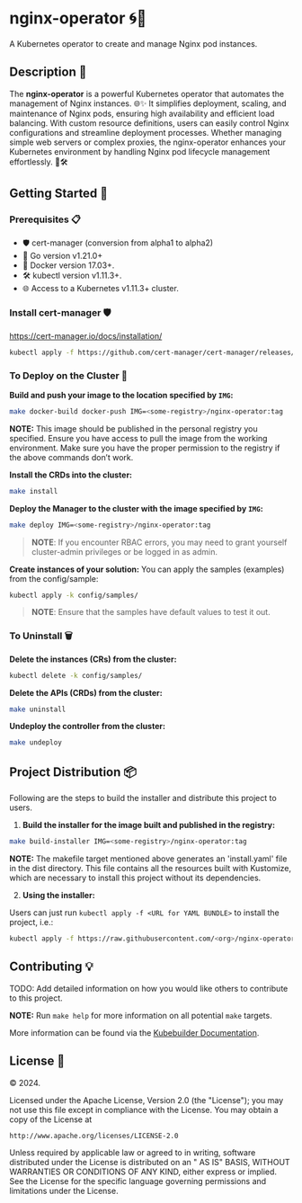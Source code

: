 # nginx-operator 🌀🚀

A Kubernetes operator to create and manage Nginx pod instances.

## Description 📜

The **nginx-operator** is a powerful Kubernetes operator that automates the management of Nginx instances. 🌐✨ It simplifies
deployment, scaling, and maintenance of Nginx pods, ensuring high availability and efficient load balancing. With custom
resource definitions, users can easily control Nginx configurations and streamline deployment processes. Whether
managing simple web servers or complex proxies, the nginx-operator enhances your Kubernetes environment by handling
Nginx pod lifecycle management effortlessly. 🚀🛠️

## Getting Started 🚀

### Prerequisites 📋

- 🛡️ cert-manager (conversion from alpha1 to alpha2)
- 🐹 Go version v1.21.0+
- 🐳 Docker version 17.03+.
- 🛠️ kubectl version v1.11.3+.
- 🌐 Access to a Kubernetes v1.11.3+ cluster.

### Install cert-manager 🛡️

https://cert-manager.io/docs/installation/

```sh
kubectl apply -f https://github.com/cert-manager/cert-manager/releases/download/v1.15.2/cert-manager.yaml
```

### To Deploy on the Cluster 🚢

**Build and push your image to the location specified by `IMG`:**

```sh
make docker-build docker-push IMG=<some-registry>/nginx-operator:tag
```

**NOTE:** This image should be published in the personal registry you specified. Ensure you have access to pull the
image from the working environment. Make sure you have the proper permission to the registry if the above commands don’t
work.

**Install the CRDs into the cluster:**

```sh
make install
```

**Deploy the Manager to the cluster with the image specified by `IMG`:**

```sh
make deploy IMG=<some-registry>/nginx-operator:tag
```

> **NOTE**: If you encounter RBAC errors, you may need to grant yourself cluster-admin privileges or be logged in as
> admin.

**Create instances of your solution:**
You can apply the samples (examples) from the config/sample:

```sh
kubectl apply -k config/samples/
```

> **NOTE**: Ensure that the samples have default values to test it out.

### To Uninstall 🗑️

**Delete the instances (CRs) from the cluster:**

```sh
kubectl delete -k config/samples/
```

**Delete the APIs (CRDs) from the cluster:**

```sh
make uninstall
```

**Undeploy the controller from the cluster:**

```sh
make undeploy
```

## Project Distribution 📦

Following are the steps to build the installer and distribute this project to users.

1. **Build the installer for the image built and published in the registry:**

```sh
make build-installer IMG=<some-registry>/nginx-operator:tag
```

**NOTE:** The makefile target mentioned above generates an 'install.yaml' file in the dist directory. This file contains
all the resources built with Kustomize, which are necessary to install this project without its dependencies.

2. **Using the installer:**

Users can just run `kubectl apply -f <URL for YAML BUNDLE>` to install the project, i.e.:

```sh
kubectl apply -f https://raw.githubusercontent.com/<org>/nginx-operator/<tag or branch>/dist/install.yaml
```

## Contributing 💡

TODO: Add detailed information on how you would like others to contribute to this project.

**NOTE:** Run `make help` for more information on all potential `make` targets.

More information can be found via the [Kubebuilder Documentation](https://book.kubebuilder.io/introduction.html).

## License 📄

© 2024.

Licensed under the Apache License, Version 2.0 (the "License"); you may not use this file except in compliance with the
License. You may obtain a copy of the License at

    http://www.apache.org/licenses/LICENSE-2.0

Unless required by applicable law or agreed to in writing, software distributed under the License is distributed on an "
AS IS" BASIS, WITHOUT WARRANTIES OR CONDITIONS OF ANY KIND, either express or implied. See the License for the specific
language governing permissions and limitations under the License.
